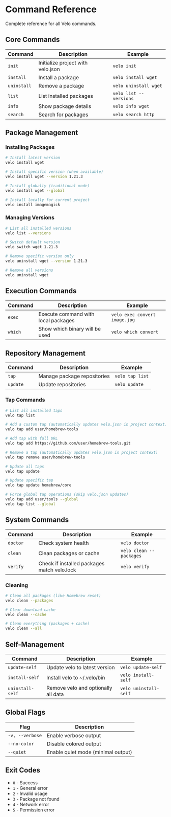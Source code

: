 # Command Reference

Complete reference for all Velo commands.

## Core Commands

| Command | Description | Example |
|---------|-------------|---------|
| `init` | Initialize project with velo.json | `velo init` |
| `install` | Install a package | `velo install wget` |
| `uninstall` | Remove a package | `velo uninstall wget` |
| `list` | List installed packages | `velo list --versions` |
| `info` | Show package details | `velo info wget` |
| `search` | Search for packages | `velo search http` |

## Package Management

### Installing Packages

```bash
# Install latest version
velo install wget

# Install specific version (when available)
velo install wget --version 1.21.3

# Install globally (traditional mode)
velo install wget --global

# Install locally for current project
velo install imagemagick
```

### Managing Versions

```bash
# List all installed versions
velo list --versions

# Switch default version
velo switch wget 1.21.3

# Remove specific version only
velo uninstall wget --version 1.21.3

# Remove all versions
velo uninstall wget
```

## Execution Commands

| Command | Description | Example |
|---------|-------------|---------|
| `exec` | Execute command with local packages | `velo exec convert image.jpg` |
| `which` | Show which binary will be used | `velo which convert` |

## Repository Management

| Command | Description | Example |
|---------|-------------|---------|
| `tap` | Manage package repositories | `velo tap list` |
| `update` | Update repositories | `velo update` |

### Tap Commands

```bash
# List all installed taps
velo tap list

# Add a custom tap (automatically updates velo.json in project context)
velo tap add user/homebrew-tools

# Add tap with full URL
velo tap add https://github.com/user/homebrew-tools.git

# Remove a tap (automatically updates velo.json in project context)
velo tap remove user/homebrew-tools

# Update all taps
velo tap update

# Update specific tap
velo tap update homebrew/core

# Force global tap operations (skip velo.json updates)
velo tap add user/tools --global
velo tap list --global
```

## System Commands

| Command | Description | Example |
|---------|-------------|---------|
| `doctor` | Check system health | `velo doctor` |
| `clean` | Clean packages or cache | `velo clean --packages` |
| `verify` | Check if installed packages match velo.lock | `velo verify` |

### Cleaning

```bash
# Clean all packages (like Homebrew reset)
velo clean --packages

# Clear download cache
velo clean --cache

# Clean everything (packages + cache)
velo clean --all
```

## Self-Management

| Command | Description | Example |
|---------|-------------|---------|
| `update-self` | Update velo to latest version | `velo update-self` |
| `install-self` | Install velo to ~/.velo/bin | `velo install-self` |
| `uninstall-self` | Remove velo and optionally all data | `velo uninstall-self` |

## Global Flags

| Flag | Description |
|------|-------------|
| `-v, --verbose` | Enable verbose output |
| `--no-color` | Disable colored output |
| `--quiet` | Enable quiet mode (minimal output) |

## Exit Codes

- `0` - Success
- `1` - General error
- `2` - Invalid usage
- `3` - Package not found
- `4` - Network error
- `5` - Permission error